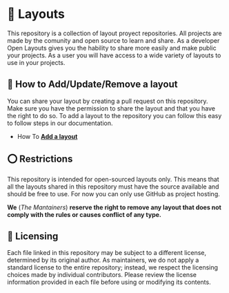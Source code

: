 # 💫 Layouts
This repository is a collection of layout proyect repositories. All projects are made by the comunity and open source to learn and share. As a developer Open Layouts gives you the hability to share more easily and make public your projects. As a user you will have access to a wide variety of layouts to use in your projects.

## 🧶 How to Add/Update/Remove a layout

You can share your layout by creating a pull request on this repository. Make sure you have the permission to share the layout and that you have the right to do so.
To add a layout to the repository you can follow this easy to follow steps in our documentation. 
* How To [**Add a layout**](https://docs.openlayouts.me/howto/add-a-layout) 

## ⭕ Restrictions

This repository is intended for open-sourced layouts only. This means that all the layouts shared in this repository must have the source available and should be free to use. For now you can only use GitHub as project hosting.

**We** (*The Mantainers*) **reserve the right to remove any layout that does not comply with the rules or causes conflict of any type.**

## 📝 Licensing

Each file linked in this repository may be subject to a different license, determined by its original author. As maintainers, we do not apply a standard license to the entire repository; instead, we respect the licensing choices made by individual contributors. Please review the license information provided in each file before using or modifying its contents.
